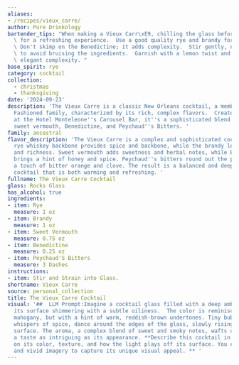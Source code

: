 ```yaml
---
aliases:
- /recipes/vieux_carre/
author: Pure Drinkology
bartender_tips: "When making a Vieux Carr\xE9, chilling the glass beforehand is key\
  \ for a refreshing experience.  Use a good quality rye and brandy for depth of flavor.\
  \ Don't skimp on the Benedictine; it adds complexity.  Stir gently, not vigorously,\
  \ to avoid bruising the ingredients.  Garnish with a lemon twist and enjoy the rich,\
  \ elegant complexity. "
base_spirit: rye
category: cocktail
collection: 
  - christmas
  - thanksgiving
date: '2024-09-23'
description: 'The Vieux Carre is a classic New Orleans cocktail, a member of the Old
  Fashioned family, characterized by its rich, complex flavors.  Created in the 1930s
  at the Hotel Monteleone''s Carousel Bar, it''s a sophisticated blend of rye, brandy,
  sweet vermouth, Benedictine, and Peychaud''s Bitters. '
family: ancestral
flavor_description: 'The Vieux Carre is a complex and sophisticated cocktail. Its
  rye whiskey backbone provides spice and backbone, while the brandy lends fruitiness
  and richness. Sweet vermouth adds sweetness and herbal notes, while Benedictine
  brings a hint of honey and spice. Peychaud''s bitters round out the profile with
  a touch of bitter orange and clove. The result is a balanced and deeply flavorful
  cocktail that is both warming and refreshing. '
fullname: The Vieux Carre Cocktail
glass: Rocks Glass
has_alcohol: true
ingredients:
- item: Rye
  measure: 1 oz
- item: Brandy
  measure: 1 oz
- item: Sweet Vermouth
  measure: 0.75 oz
- item: Benedictine
  measure: 0.25 oz
- item: Peychaud'S Bitters
  measure: 3 Dashes
instructions:
- item: Stir and Strain into Glass.
shortname: Vieux Carre
source: personal_collection
title: The Vieux Carre Cocktail
visual: '##  LLM Prompt:Imagine a cocktail glass filled with a deep amber liquid,
  its surface shimmering with a subtle oiliness.  The color is reminiscent of polished
  mahogany, but with a hint of warm, reddish-brown undertones. Tiny bubbles, like
  whispers of spice, dance around the edges of the glass, slowly rising towards the
  surface. The aroma, a complex blend of sweet and smoky notes, wafts upwards, promising
  a taste as intriguing as its appearance. **Describe this cocktail in detail, focusing
  on its color, texture, and how the light plays off its surface. You can use metaphors
  and vivid imagery to capture its unique visual appeal. ** '
---
```



